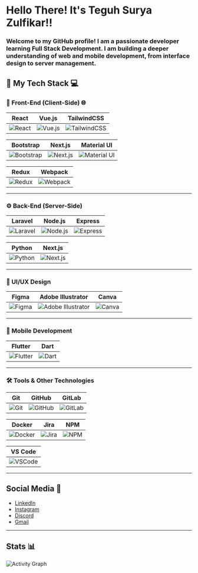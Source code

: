 # Hello There! It's Teguh Surya Zulfikar!!

### Welcome to my GitHub profile! I am a passionate developer learning Full Stack Development. I am building a deeper understanding of web and mobile development, from interface design to server management.

## 🚀 My Tech Stack 💻

### 🔧 Front-End (Client-Side) 🌐

| React | Vue.js | TailwindCSS |
|-------|--------|-------------|
| ![React](https://cdn.simpleicons.org/react/61DAFB) | ![Vue.js](https://cdn.simpleicons.org/vuedotjs/4FC08D) | ![TailwindCSS](https://cdn.simpleicons.org/tailwindcss/06B6D4) |

| Bootstrap | Next.js | Material UI |
|-----------|---------|-------------|
| ![Bootstrap](https://cdn.jsdelivr.net/gh/devicons/devicon/icons/bootstrap/bootstrap-original.svg) | ![Next.js](https://cdn.jsdelivr.net/gh/devicons/devicon/icons/nextjs/nextjs-original.svg) | ![Material UI](https://cdn.jsdelivr.net/gh/devicons/devicon/icons/materialui/materialui-original.svg) |

| Redux | Webpack |
|-------|---------|
| ![Redux](https://cdn.jsdelivr.net/gh/devicons/devicon/icons/redux/redux-original.svg) | ![Webpack](https://cdn.jsdelivr.net/gh/devicons/devicon/icons/webpack/webpack-original.svg) |

---

### ⚙️ Back-End (Server-Side)

| Laravel | Node.js | Express |
|---------|---------|---------|
| ![Laravel](https://cdn.simpleicons.org/laravel/FF2D20) | ![Node.js](https://cdn.jsdelivr.net/gh/devicons/devicon/icons/nodejs/nodejs-original.svg) | ![Express](https://skillicons.dev/icons?i=express) |

| Python | Next.js |
|--------|---------|
| ![Python](https://cdn.jsdelivr.net/gh/devicons/devicon/icons/python/python-original.svg) | ![Next.js](https://cdn.jsdelivr.net/gh/devicons/devicon/icons/nextjs/nextjs-original.svg) |

---

### 🎨 UI/UX Design

| Figma | Adobe Illustrator | Canva |
|-------|-------------------|-------|
| ![Figma](https://cdn.jsdelivr.net/gh/devicons/devicon/icons/figma/figma-original.svg) | ![Adobe Illustrator](https://skillicons.dev/icons?i=ai) | ![Canva](https://cdn.jsdelivr.net/gh/devicons/devicon/icons/canva/canva-original.svg) |

---

### 📱 Mobile Development

| Flutter | Dart |
|---------|------|
| ![Flutter](https://cdn.jsdelivr.net/gh/devicons/devicon/icons/flutter/flutter-original.svg) | ![Dart](https://cdn.jsdelivr.net/gh/devicons/devicon/icons/dart/dart-original.svg) |

---

### 🛠️ Tools & Other Technologies

| Git | GitHub | GitLab |
|-----|--------|--------|
| ![Git](https://cdn.jsdelivr.net/gh/devicons/devicon/icons/git/git-original.svg) | ![GitHub](https://skillicons.dev/icons?i=github) | ![GitLab](https://cdn.jsdelivr.net/gh/devicons/devicon/icons/gitlab/gitlab-original.svg) |

| Docker | Jira | NPM |
|--------|------|-----|
| ![Docker](https://cdn.jsdelivr.net/gh/devicons/devicon/icons/docker/docker-original.svg) | ![Jira](https://cdn.jsdelivr.net/gh/devicons/devicon/icons/jira/jira-original.svg) | ![NPM](https://cdn.jsdelivr.net/gh/devicons/devicon/icons/npm/npm-original-wordmark.svg) |

| VS Code |
|---------|
| ![VSCode](https://cdn.jsdelivr.net/gh/devicons/devicon/icons/vscode/vscode-original.svg) |

---

## Social Media 📱

- [LinkedIn](https://www.linkedin.com/in/surya-zulfikar-021316287/)
- [Instagram](https://www.instagram.com/suryazulfikarr)
- [Discord](https://discordapp.com/users/811565856541638686)
- [Gmail](mailto:aliperwira26@gmail.com)

---

## Stats 📊

![Activity Graph](https://github-readme-activity-graph.vercel.app/graph?username=glassesboyy&radius=16&theme=high-contrast&area=true&order=5&hide_border=false&hide_title=true)

